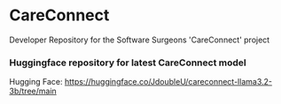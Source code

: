 # CareConnect
Developer Repository for the Software Surgeons 'CareConnect' project 

### Huggingface repository for latest CareConnect model

Hugging Face: https://huggingface.co/JdoubleU/careconnect-llama3.2-3b/tree/main